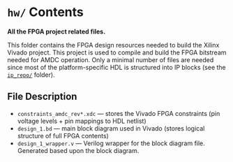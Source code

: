 # `hw/` Contents

**All the FPGA project related files.**

This folder contains the FPGA design resources needed to build the Xilinx Vivado project. This project is used to compile and build the FPGA bitstream needed for AMDC operation. Only a minimal number of files are needed since most of the platform-specific HDL is structured into IP blocks (see the [`ip_repo/`](../ip_repo/) folder).

## File Description

- `constraints_amdc_rev*.xdc` &mdash; stores the Vivado FPGA constraints (pin voltage levels + pin mappings to HDL netlist)
- `design_1.bd` &mdash; main block diagram used in Vivado (stores logical structure of full FPGA contents)
- `design_1_wrapper.v` &mdash; Verilog wrapper for the block diagram file. Generated based upon the block diagram.
